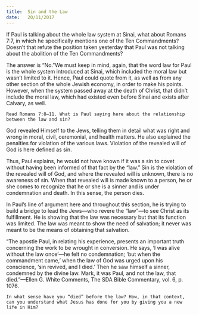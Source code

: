 ```yaml
---
title:  Sin and the Law
date:   20/11/2017
---
```


If Paul is talking about the whole law system at Sinai, what about Romans 7:7, in which he specifically mentions one of the Ten Commandments? Doesn’t that refute the position taken yesterday that Paul was not talking about the abolition of the Ten Commandments?

The answer is “No.”We must keep in mind, again, that the word law for Paul is the whole system introduced at Sinai, which included the moral law but wasn’t limited to it. Hence, Paul could quote from it, as well as from any other section of the whole Jewish economy, in order to make his points. However, when the system passed away at the death of Christ, that didn’t include the moral law, which had existed even before Sinai and exists after Calvary, as well.

`Read Romans 7:8–11. What is Paul saying here about the relationship between the law and sin?`

God revealed Himself to the Jews, telling them in detail what was right and wrong in moral, civil, ceremonial, and health matters. He also explained the penalties for violation of the various laws. Violation of the revealed will of God is here defined as sin.

Thus, Paul explains, he would not have known if it was a sin to covet without having been informed of that fact by the “law.” Sin is the violation of the revealed will of God, and where the revealed will is unknown, there is no awareness of sin. When that revealed will is made known to a person, he or she comes to recognize that he or she is a sinner and is under condemnation and death. In this sense, the person dies.

In Paul’s line of argument here and throughout this section, he is trying to build a bridge to lead the Jews—who revere the “law”—to see Christ as its fulfillment. He is showing that the law was necessary but that its function was limited. The law was meant to show the need of salvation; it never was meant to be the means of obtaining that salvation.

“The apostle Paul, in relating his experience, presents an important truth concerning the work to be wrought in conversion. He says, ‘I was alive without the law once’—he felt no condemnation; ‘but when the commandment came,’ when the law of God was urged upon his conscience, ‘sin revived, and I died.’ Then he saw himself a sinner, condemned by the divine law. Mark, it was Paul, and not the law, that died.”—Ellen G. White Comments, The SDA Bible Commentary, vol. 6, p. 1076.

`In what sense have you “died” before the law? How, in that context, can you understand what Jesus has done for you by giving you a new life in Him?`